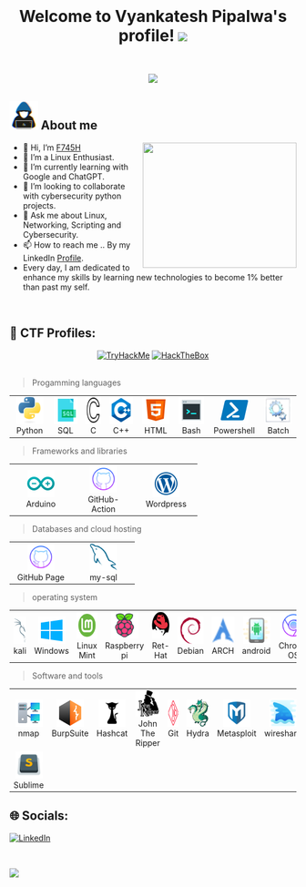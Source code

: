 </br>
<h1 align="center"><b>Welcome to Vyankatesh Pipalwa's profile! </b><img src="https://media.giphy.com/media/d91mOUkiBnKjgMhjBp/giphy.gif" width="35"></h1>
</br>

<p align="center">
  <a href="https://github.com/F745H/"><img src="https://readme-typing-svg.herokuapp.com?lines=I+am+Vyankatesh+Pipalwa,;I'm+Linux+Enthusiast,;Cyber+Security+Student,;CTF+Player,;I+am+a+system+admin,;I+am+a+Active+Learner/Researcher..<3"></a></p>

## <picture><img src = "https://github.com/F745H/F745H/blob/main/Assets/about_me.gif" width = 50px></picture> **About me**
<picture> <img align="right" src="https://media.giphy.com/media/077i6AULCXc0FKTj9s/giphy.gif" width=270 height=220></picture>

- 👋 Hi, I’m [F745H](https://github.com/F745H/)
- 👀 I’m a Linux Enthusiast.
- 🌱 I’m currently learning with Google and ChatGPT.
- 💞️ I’m looking to collaborate with cybersecurity python projects.
- 💬 Ask me about Linux, Networking, Scripting and Cybersecurity.
- 📫 How to reach me .. By my LinkedIn [Profile](https://www.linkedin.com/in/vyankatesh-pipalwa).
- Every day, I am dedicated to enhance my skills by learning new technologies to become 1% better than past my self.
</br>

## :triangular_flag_on_post: CTF Profiles:
<div align="center">
 <a href="https://tryhackme.com/p/Venky1"><img src="https://tryhackme-badges.s3.amazonaws.com/Venky1.png" alt="TryHackMe" width=250 height=65></a>
 <a href="https://app.hackthebox.com/profile/1020805"><img src="https://www.hackthebox.com/badge/image/1020805" alt="HackTheBox" width=250 height=65></a>
</div>

</br>

> Progamming languages

<table>
  <tr>
    <td align="center" width="96">
      <a href="#">
        <img src="./Assets/python-original.svg" width="48" height="48" alt="Python" />
      </a>
      <br>Python
    </td>
    <td align="center" width="96">
      <a href="#">
        <img src="./Assets/sql.png" width="48" height="48" alt="Sql" />
      </a>
      <br>SQL
    </td>
    <td align="center" width="96">
      <a href="#">
        <img src="./Assets/c.png" width="48" height="48" alt="c" />
      </a>
      <br>C
    </td>
    <td align="center" width="96">
      <a href="#">
        <img src="/Assets/c++.png" width="48" height="48" alt="CPP" />
      </a>
      <br>C++
     <td align="center" width="96">
      <a href="#">
        <img src="./Assets/html.png" width="48" height="48" alt="HTML" />
      </a>
      <br>HTML
    </td>
    <td align="center" width="96">
      <a href="#">
        <img src="./Assets/bash.png" width="48" height="48" alt="#" />
      </a>
      <br>Bash
    </td>
    <td align="center" width="96">
      <a href="#">
        <img src="./Assets/power.png" width="48" height="48" alt="Poweshell" />
      </a>
      <br>Powershell
    </td>
    <td align="center" width="96">
      <a href="#">
        <img src="./Assets/Batch.png" width="48" height="48" alt="Batch" />
      </a>
      <br>Batch
    </td>
    </tr>
</table>

> Frameworks and libraries

<table>
  <tr>
    <td align="center" width="96">
      <a href="#">
        <img src="./Assets/ardoino.png" width="48" height="48" alt="Arduino" />
      </a>
      <br>Arduino
    </td>
    <td align="center" width="96">
      <a href="#">
        <img src="./Assets/github.png" width="48" height="48" alt="Github" />
      </a>
      <br>GitHub-Action
    </td>
     <td align="center" width="96">
      <a href="#">
        <img src="./Assets/wordpress.png" width="48" height="48" alt="TypeScript" />
      </a>
      <br>Wordpress
    </td>
    </tr>
</table>

> Databases and cloud hosting

<table>
  <tr>
    <td align="center" width="96">
      <a href="#">
        <img src="./Assets/github.png" width="48" height="48" alt="C#" />
      </a>
      <br>GitHub Page
    </td>
    <td align="center" width="96">
      <a href="#">
        <img src="./Assets/mysql-original.svg" width="48" height="48" alt="Python" />
      </a>
      <br>my-sql
    </td>
    </tr>
</table>

> operating system

<table>
  <tr>
    <td align="center" width="96">
      <a href="#">
        <img src="./Assets/kali.png" width="48" height="48" alt="Kali" />
      </a>
      <br>kali
    </td>
    <td align="center" width="96">
      <a href="#">
        <img src="./Assets/windo.png" width="48" height="48" alt="Windows" />
      </a>
      <br>Windows
    </td>
    <td align="center" width="96">
      <a href="#">
        <img src="./Assets/Linux_Mint.png" width="48" height="48" alt="Mint" />
      </a>
      <br>Linux Mint
    </td>
    <td align="center" width="96">
      <a href="#">
        <img src="./Assets/pi.png" width="48" height="48" alt="Pi" />
      </a>
      <br>Raspberry pi
    </td>
    <td align="center" width="96">
      <a href="#">
        <img src="./Assets/redhat-original.svg" width="48" height="48" alt="Redhat" />
      </a>
      <br>Ret-Hat
    </td>
    <td align="center" width="96">
      <a href="#">
        <img src="./Assets/debian-original.svg" width="48" height="48" alt="Debian" />
      </a>
      <br>Debian
    </td>
    <td align="center" width="96">
      <a href="#">
        <img src="./Assets/arch.png" width="48" height="48" alt="Arch" />
      </a>
      <br>ARCH
    </td>
    <td align="center" width="96">
      <a href="#">
        <img src="./Assets/ando.png" width="48" height="48" alt="Android" />
      </a>
      <br>android
    </td>
    <td align="center" width="96">
      <a href="#">
        <img src="./Assets/crom.png" width="48" height="48" alt="Chrome" />
      </a>
      <br>Chrome OS
    </td>
    </tr>
</table>

> Software and tools

<table>
  <tr>
    <td align="center" width="96">
      <a href="#">
        <img src="./Assets/nmap.png" width="48" height="48" alt="Nmap" />
      </a>
      <br>nmap
    </td>
    <td align="center" width="96">
      <a href="#">
        <img src="./Assets/burp-suite.png" width="48" height="48" alt="Burp" />
      </a>
      <br>BurpSuite
    </td>
    <td align="center" width="96">
      <a href="#">
        <img src="./Assets/Hashcat.png" width="48" height="48" alt="Hashcat" />
      </a>
      <br>Hashcat
    </td>
    <td align="center" width="96">
      <a href="#">
        <img src="./Assets/John.png" width="48" height="48" alt="John" />
      </a>
      <br>John The Ripper
    </td>
    <td align="center" width="96">
      <a href="#">
        <img src="./Assets/git.png" width="48" height="48" alt="Git" />
      </a>
      <br>Git
    </td>
     <td align="center" width="96">
      <a href="#">
        <img src="./Assets/THC-Hydra.png" width="48" height="48" alt="Hydra" />
      </a>
      <br>Hydra
    </td>
   <td align="center" width="96">
      <a href="#">
        <img src="./Assets/metasploit_rapid7_image-removebg-preview.png" width="48" height="48" alt="Metasploit" />
      </a>
      <br>Metasploit
    </td>
    <td align="center" width="96">
      <a href="#">
        <img src="/Assets/shark.png" width="48" height="48" alt="shark" />
      </a>
      <br>wireshark
    </td>
    <td align="center" width="96">
      <a href="#">
        <img src="./Assets/GHIDRA.png" width="48" height="48" alt="Ghidra" />
      </a>
      <br>Ghidra
    </td>
    <td align="center" width="96">
      <a href="#">
        <img src="./Assets/vs.png" width="48" height="48" alt="Vs" />
      </a>
      <br>Visual Studio
    </td>
     <tr>
    <td align="center" width="96">
      <a href="#">
        <img src="./Assets/sublime.png" width="48" height="48" alt="TypeScript" />
      </a>
      <br>Sublime
    </td>
    </tr>
</table>

## 🌐 Socials:
[![LinkedIn](https://img.shields.io/badge/LinkedIn-%230077B5.svg?logo=linkedin&logoColor=white)](https://www.linkedin.com/in/vyankatesh-pipalwa) 

</br>

![](https://komarev.com/ghpvc/?username=F745H&color=orange)
